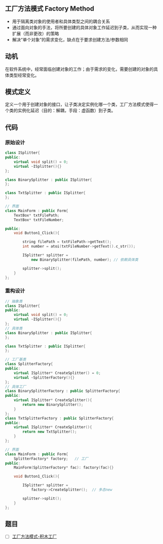 ## 工厂方法模式 Factory Method

- 用于隔离类对象的使用者和具体类型之间的耦合关系
- 通过面向对象的手法，将所要创建的具体对象工作延迟到子类，从而实现一种扩展（而非更改）的策略
- 解决“单个对象”的需求变化，缺点在于要求创建方法/参数相同

## 动机

在软件系统中，经常面临创建对象的工作；由于需求的变化，需要创建的对象的具体类型经常变化。

## 模式定义

定义一个用于创建对象的接口，让子类决定实例化哪一个类，工厂方法模式使得一个类的实例化延迟（目的：解耦，手段：虚函数）到子类。

## 代码

### 原始设计

```cpp
class ISplitter{
public:
    virtual void split() = 0;
    virtual ~ISplitter(){}
};

class BinarySplitter : public ISplitter{
};

class TxtSplitter : public ISplitter{
};

// 界面
class MainForm : public Form{
    TextBox* txtFilePath;
    TextBox* txtFileNumber;

public:
    void Button1_Click(){

        string filePath = txtFilePath->getText();
        int number = atoi(txtFileNumber->getText().c_str());

        ISplitter* splitter = 
            new BinarySplitter(filePath, number); // 依赖具体类

        splitter->split();
    }
};
```

### 重构设计

```cpp
// 抽象类
class ISplitter{
public:
    virtual void split() = 0;
    virtual ~ISplitter(){}
};
// 具体类
class BinarySplitter : public ISplitter{
};

class TxtSplitter : public ISplitter{
};

// 工厂基类
class SplitterFactory{
public:
    virtual ISplitter* CreateSplitter() = 0;
    virtual ~SplitterFactory(){}
};
// 具体工厂
class BinarySplitterFactory : public SplitterFactory{
public:
    virtual ISplitter* CreateSplitter(){
        return new BinarySplitter();
    }
};
class TxtSplitterFactory : public SplitterFactory{
public:
    virtual ISplitter* CreateSplitter(){
        return new TxtSplitter();
    }
};

// 界面
class MainForm : public Form{
    SplitterFactory* factory;   // 工厂
public:
    MainForm(SplitterFactory* fac): factory(fac){}

    void Button1_Click(){

        ISplitter* splitter = 
            factory->CreateSplitter();  // 多态new

        splitter->split();
    }
};
```

## 题目

- [ ] [工厂方法模式-积木工厂](https://kamacoder.com/problempage.php?pid=1076)